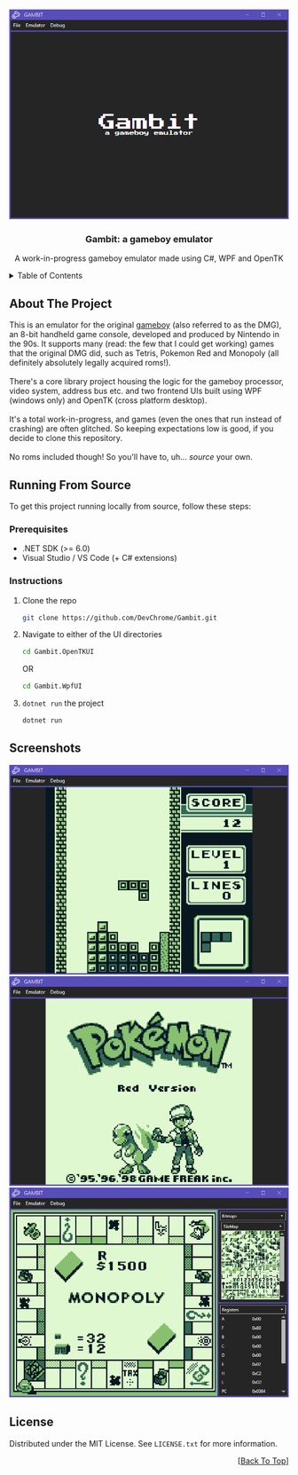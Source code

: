 <a name="readme-top"></a>

<!-- PROJECT LOGO -->
<br />
<div align="center">
  <a href="https://github.com/DevChrome/Gambit">
    <img alt="Screenshot 1" src="./Screenshots/image0.png">
  </a>

<h3 align="center">Gambit: a gameboy emulator</h3>

  <p align="center">
    A work-in-progress gameboy emulator made using C#, WPF and OpenTK
  </p>
</div>



<!-- TABLE OF CONTENTS -->
<details>
  <summary>Table of Contents</summary>
  <ol>
    <li>
      <a href="#about-the-project">About The Project</a>
    </li>
    <li>
      <a href="#running-from-source">Running From Source</a>
      <ul>
        <li><a href="#prerequisites">Prerequisites</a></li>
        <li><a href="#instructions">Instructions</a></li>
      </ul>
    </li>
    <li><a href="#screenshots">Screenshots</a></li>
    <li><a href="#license">License</a></li>
  </ol>
</details>



<!-- ABOUT THE PROJECT -->
## About The Project

This is an emulator for the original [gameboy](https://en.wikipedia.org/wiki/Game_Boy) (also referred to as the DMG), an 8-bit handheld game console, developed and produced by Nintendo in the 90s. It supports many (read: the few that I could get working) games that the original DMG did, such as Tetris, Pokemon Red and Monopoly (all definitely absolutely legally acquired roms!).
<br><br>
There's a core library project housing the logic for the gameboy processor, video system, address bus etc. and two frontend UIs built using WPF (windows only) and OpenTK (cross platform desktop).
<br><br>
It's a total work-in-progress, and games (even the ones that run instead of crashing) are often glitched. So keeping expectations low is good, if you decide to clone this repository.
<br><br>
No roms included though! So you'll have to, uh... *source* your own.

<!-- GETTING STARTED -->
## Running From Source

To get this project running locally from source, follow these steps:

### Prerequisites

* .NET SDK (>= 6.0)
* Visual Studio / VS Code (+ C# extensions)

### Instructions

1. Clone the repo
   ```sh
   git clone https://github.com/DevChrome/Gambit.git
   ```
2. Navigate to either of the UI directories
   ```sh
   cd Gambit.OpenTKUI
   ```
	OR
   ```sh
   cd Gambit.WpfUI 
   ```
3. `dotnet run` the project
   ```sh
   dotnet run
   ```

<!-- USAGE EXAMPLES -->
## Screenshots
![Screenshot 2](./Screenshots/image1.png)
![Screenshot 3](./Screenshots/image2.png)
![Screenshot 4](./Screenshots/image3.png)

<!-- LICENSE -->
## License

Distributed under the MIT License. See `LICENSE.txt` for more information.


<p align="right">[<a href="#readme-top">Back To Top</a>]</p>
